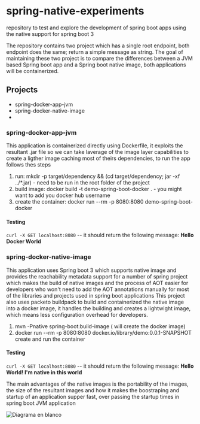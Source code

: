 # spring-native-experiments

repository to test and explore the development of spring boot apps using the native support for spring boot 3

The repository contains two project which has a single root endpoint, both endpoint does the same; return a simple message as string.
The goal of maintaining these two project is to compare the differences between a JVM based Spring boot app and a Spring boot native image,
both applications will be containerized.
## Projects 

- spring-docker-app-jvm
- spring-docker-native-image
- 
### spring-docker-app-jvm

This application is containerized directly using Dockerfile, it exploits the resultant .jar file so we can take laverage of the image layer capabilities
to create a ligther image caching most of theirs dependencies, to run the app follows thes steps

1. run: mkdir -p target/dependency && (cd target/dependency; jar -xf ../*.jar) - need to be run in the root folder of the project
2. build image: docker build -t demo-spring-boot-docker .  - you might want to add you docker hub username
3. create the container: docker run --rm -p 8080:8080 demo-spring-boot-docker

#### Testing
```curl -X GET localhost:8080``` -- it should return the following message: **Hello Docker World**
### spring-docker-native-image

This application uses Spring boot 3 which supports native image and provides the reachability metadata support for a number of spring project which makes
the build of native images and the process of AOT easier for developers who won't need to add the AOT annotations manually for most of the libraries 
and projects used in spring boot applications
This project also uses packeto buildpack to build and containerized the native image into a docker image, it handles the building and creates a lightwight image, which means less configuration overhead for  developers.


1. mvn -Pnative spring-boot:build-image  ( will create the docker image)
2. docker run --rm -p 8080:8080 docker.io/library/demo:0.0.1-SNAPSHOT create and run the container


#### Testing
```curl -X GET localhost:8080``` -- it should return the following message: **Hello World! I'm native in this world**

The main advantages of the native images is the portability of the images, the size of the resultant images and how it makes the boostraping and startup
of an application supper fast, over passing the startup times in spring boot JVM application

![Diagrama en blanco](https://user-images.githubusercontent.com/13155586/214677101-53383fbd-410f-4542-bb2e-010568c53b59.png)



